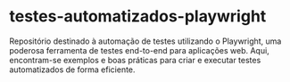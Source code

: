 # testes-automatizados-playwright
Repositório destinado à automação de testes utilizando o Playwright, uma poderosa ferramenta de testes end-to-end para aplicações web. Aqui, encontram-se exemplos e boas práticas para criar e executar testes automatizados de forma eficiente.
